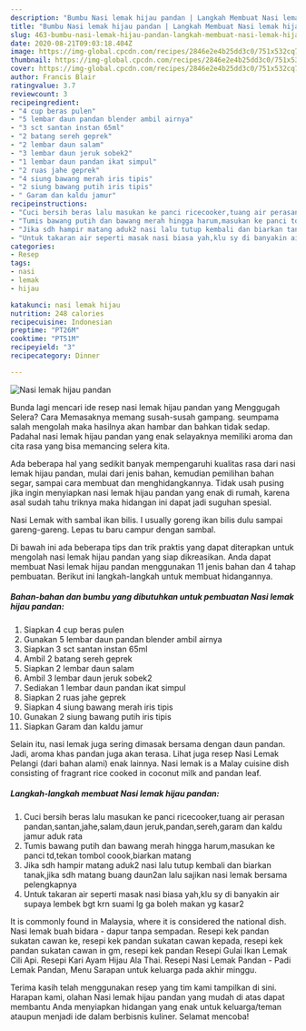 ```yaml
---
description: "Bumbu Nasi lemak hijau pandan | Langkah Membuat Nasi lemak hijau pandan Yang Enak dan Simpel"
title: "Bumbu Nasi lemak hijau pandan | Langkah Membuat Nasi lemak hijau pandan Yang Enak dan Simpel"
slug: 463-bumbu-nasi-lemak-hijau-pandan-langkah-membuat-nasi-lemak-hijau-pandan-yang-enak-dan-simpel
date: 2020-08-21T09:03:18.404Z
image: https://img-global.cpcdn.com/recipes/2846e2e4b25dd3c0/751x532cq70/nasi-lemak-hijau-pandan-foto-resep-utama.jpg
thumbnail: https://img-global.cpcdn.com/recipes/2846e2e4b25dd3c0/751x532cq70/nasi-lemak-hijau-pandan-foto-resep-utama.jpg
cover: https://img-global.cpcdn.com/recipes/2846e2e4b25dd3c0/751x532cq70/nasi-lemak-hijau-pandan-foto-resep-utama.jpg
author: Francis Blair
ratingvalue: 3.7
reviewcount: 3
recipeingredient:
- "4 cup beras pulen"
- "5 lembar daun pandan blender ambil airnya"
- "3 sct santan instan 65ml"
- "2 batang sereh geprek"
- "2 lembar daun salam"
- "3 lembar daun jeruk sobek2"
- "1 lembar daun pandan ikat simpul"
- "2 ruas jahe geprek"
- "4 siung bawang merah iris tipis"
- "2 siung bawang putih iris tipis"
- " Garam dan kaldu jamur"
recipeinstructions:
- "Cuci bersih beras lalu masukan ke panci ricecooker,tuang air perasan pandan,santan,jahe,salam,daun jeruk,pandan,sereh,garam dan kaldu jamur aduk rata"
- "Tumis bawang putih dan bawang merah hingga harum,masukan ke panci td,tekan tombol coook,biarkan matang"
- "Jika sdh hampir matang aduk2 nasi lalu tutup kembali dan biarkan tanak,jika sdh matang buang daun2an lalu sajikan nasi lemak bersama pelengkapnya"
- "Untuk takaran air seperti masak nasi biasa yah,klu sy di banyakin air supaya lembek bgt krn suami lg ga boleh makan yg kasar2"
categories:
- Resep
tags:
- nasi
- lemak
- hijau

katakunci: nasi lemak hijau 
nutrition: 248 calories
recipecuisine: Indonesian
preptime: "PT26M"
cooktime: "PT51M"
recipeyield: "3"
recipecategory: Dinner

---
```



![Nasi lemak hijau pandan](https://img-global.cpcdn.com/recipes/2846e2e4b25dd3c0/751x532cq70/nasi-lemak-hijau-pandan-foto-resep-utama.jpg)

Bunda lagi mencari ide resep nasi lemak hijau pandan yang Menggugah Selera? Cara Memasaknya memang susah-susah gampang. seumpama salah mengolah maka hasilnya akan hambar dan bahkan tidak sedap. Padahal nasi lemak hijau pandan yang enak selayaknya memiliki aroma dan cita rasa yang bisa memancing selera kita.

Ada beberapa hal yang sedikit banyak mempengaruhi kualitas rasa dari nasi lemak hijau pandan, mulai dari jenis bahan, kemudian pemilihan bahan segar, sampai cara membuat dan menghidangkannya. Tidak usah pusing jika ingin menyiapkan nasi lemak hijau pandan yang enak di rumah, karena asal sudah tahu triknya maka hidangan ini dapat jadi suguhan spesial.

Nasi Lemak with sambal ikan bilis. I usually goreng ikan bilis dulu sampai gareng-gareng. Lepas tu baru campur dengan sambal.


Di bawah ini ada beberapa tips dan trik praktis yang dapat diterapkan untuk mengolah nasi lemak hijau pandan yang siap dikreasikan. Anda dapat membuat Nasi lemak hijau pandan menggunakan 11 jenis bahan dan 4 tahap pembuatan. Berikut ini langkah-langkah untuk membuat hidangannya.

<!--inarticleads1-->

##### Bahan-bahan dan bumbu yang dibutuhkan untuk pembuatan Nasi lemak hijau pandan:

1. Siapkan 4 cup beras pulen
1. Gunakan 5 lembar daun pandan blender ambil airnya
1. Siapkan 3 sct santan instan 65ml
1. Ambil 2 batang sereh geprek
1. Siapkan 2 lembar daun salam
1. Ambil 3 lembar daun jeruk sobek2
1. Sediakan 1 lembar daun pandan ikat simpul
1. Siapkan 2 ruas jahe geprek
1. Siapkan 4 siung bawang merah iris tipis
1. Gunakan 2 siung bawang putih iris tipis
1. Siapkan  Garam dan kaldu jamur


Selain itu, nasi lemak juga sering dimasak bersama dengan daun pandan. Jadi, aroma khas pandan juga akan terasa. Lihat juga resep Nasi Lemak Pelangi (dari bahan alami) enak lainnya. Nasi lemak is a Malay cuisine dish consisting of fragrant rice cooked in coconut milk and pandan leaf. 

<!--inarticleads2-->

##### Langkah-langkah membuat Nasi lemak hijau pandan:

1. Cuci bersih beras lalu masukan ke panci ricecooker,tuang air perasan pandan,santan,jahe,salam,daun jeruk,pandan,sereh,garam dan kaldu jamur aduk rata
1. Tumis bawang putih dan bawang merah hingga harum,masukan ke panci td,tekan tombol coook,biarkan matang
1. Jika sdh hampir matang aduk2 nasi lalu tutup kembali dan biarkan tanak,jika sdh matang buang daun2an lalu sajikan nasi lemak bersama pelengkapnya
1. Untuk takaran air seperti masak nasi biasa yah,klu sy di banyakin air supaya lembek bgt krn suami lg ga boleh makan yg kasar2


It is commonly found in Malaysia, where it is considered the national dish. Nasi lemak buah bidara - dapur tanpa sempadan. Resepi kek pandan sukatan cawan ke, resepi kek pandan sukatan cawan kepada, resepi kek pandan sukatan cawan in gm, resepi kek pandan Resepi Gulai Ikan Lemak Cili Api. Resepi Kari Ayam Hijau Ala Thai. Resepi Nasi Lemak Pandan - Padi Lemak Pandan, Menu Sarapan untuk keluarga pada akhir minggu. 

Terima kasih telah menggunakan resep yang tim kami tampilkan di sini. Harapan kami, olahan Nasi lemak hijau pandan yang mudah di atas dapat membantu Anda menyiapkan hidangan yang enak untuk keluarga/teman ataupun menjadi ide dalam berbisnis kuliner. Selamat mencoba!
